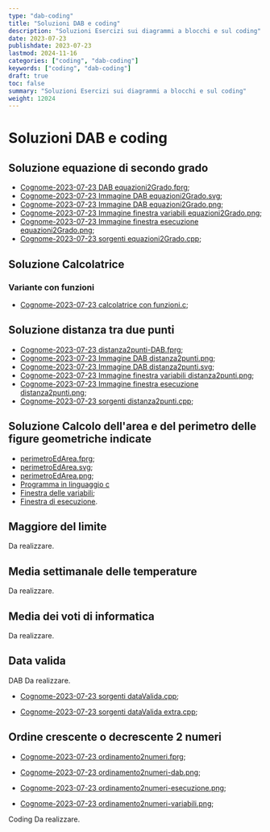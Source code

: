 ```yaml
---
type: "dab-coding"
title: "Soluzioni DAB e coding"
description: "Soluzioni Esercizi sui diagrammi a blocchi e sul coding"
date: 2023-07-23
publishdate: 2023-07-23
lastmod: 2024-11-16
categories: ["coding", "dab-coding"]
keywords: ["coding", "dab-coding"]
draft: true
toc: false
summary: "Soluzioni Esercizi sui diagrammi a blocchi e sul coding"
weight: 12024
---
```


# Soluzioni DAB e coding

## Soluzione equazione di secondo grado

- [Cognome-2023-07-23 DAB equazioni2Grado.fprg](/static/coding/dab-coding/equazioni2Grado.fprg);
- [Cognome-2023-07-23 Immagine DAB equazioni2Grado.svg](/static/coding/dab-coding/equazioni2Grado.svg);
- [Cognome-2023-07-23 Immagine DAB equazioni2Grado.png](/static/coding/dab-coding/equazioni2Grado.png);
- [Cognome-2023-07-23 Immagine finestra variabili equazioni2Grado.png](/static/coding/dab-coding/equazioni2Grado-variabili.png);
- [Cognome-2023-07-23 Immagine finestra esecuzione equazioni2Grado.png](/static/coding/dab-coding/equazioni2Grado-esecuzione.png);
- [Cognome-2023-07-23 sorgenti equazioni2Grado.cpp](/static/coding/dab-coding/equazioni2Grado.cpp);

## Soluzione Calcolatrice

### Variante con funzioni

- [Cognome-2023-07-23 calcolatrice con funzioni.c](/static/coding/dab-coding/calcolatriceFunzioni.c);

## Soluzione distanza tra due punti

- [Cognome-2023-07-23 distanza2punti-DAB.fprg](/static/coding/dab-coding/distanza2punti-DAB.fprg);
- [Cognome-2023-07-23 Immagine DAB distanza2punti.png](/static/coding/dab-coding/distanza2punti-DAB-img.png);
- [Cognome-2023-07-23 Immagine DAB distanza2punti.svg](/static/coding/dab-coding/distanza2punti-DAB.svg);
- [Cognome-2023-07-23 Immagine finestra variabili distanza2punti.png](/static/coding/dab-coding/distanza2punti-variabili.png);
- [Cognome-2023-07-23 Immagine finestra esecuzione distanza2punti.png](/static/coding/dab-coding/distanza2punti-esecuzione.png);
- [Cognome-2023-07-23 sorgenti distanza2punti.cpp](/static/coding/dab-coding/distanza2punti.cpp);

## Soluzione Calcolo dell'area e del perimetro delle figure geometriche indicate

- [perimetroEdArea.fprg](/static/coding/dab-coding/perimetroEdArea/perimetroEdArea.fprg "Diagramma a blocchi file fprg");
- [perimetroEdArea.svg](/static/coding/dab-coding/perimetroEdArea/perimetroEdArea.svg "Diagramma a blocchi file SVG");
- [perimetroEdArea.png](/static/coding/dab-coding/perimetroEdArea/perimetroEdArea.png "Diagramma a blocchi file PNG");
- [Programma in linguaggio c](/static/coding/dab-coding/perimetroEdArea/perimetroEdArea.c "Programma in linguaggio c")
- [Finestra delle variabili](/static/coding/dab-coding/perimetroEdArea/perimetroEdArea-variabili.png "Finestra delle variabili");
- [Finestra di esecuzione](/static/coding/dab-coding/perimetroEdArea/perimetroEdArea-esecuzione.png "Finestra di esecuzione").

## Maggiore del limite

Da realizzare.

## Media settimanale delle temperature

Da realizzare.

## Media dei voti di informatica

Da realizzare.

## Data valida

DAB Da realizzare.

- [Cognome-2023-07-23 sorgenti dataValida.cpp](/static/coding/dab-coding/dataValida.cpp);

- [Cognome-2023-07-23 sorgenti dataValida extra.cpp](/static/coding/dab-coding/dataValidaExtra.cpp);

## Ordine crescente o decrescente 2 numeri

- [Cognome-2023-07-23 ordinamento2numeri.fprg](/static/coding/dab-coding/ordinamento2numeri.fprg);

- [Cognome-2023-07-23 ordinamento2numeri-dab.png](/static/coding/dab-coding/ordinamento2numeri-dab.png);

- [Cognome-2023-07-23 ordinamento2numeri-esecuzione.png](/static/coding/dab-coding/ordinamento2numeri-esecuzione.png);

- [Cognome-2023-07-23 ordinamento2numeri-variabili.png](/static/coding/dab-coding/ordinamento2numeri-variabili.png);

Coding Da realizzare.
